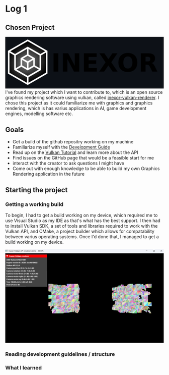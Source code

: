 # Log 1
## Chosen Project
![alt text](image.png)  
I've found my project which I want to contribute to, which is an open source graphics rendering software using vulkan, called [inexor-vulkan-renderer](https://github.com/inexorgame/vulkan-renderer). I chose this project as it could familiarize me with graphics and graphics rendering, which is has varius applications in AI, game development engines, modelling software etc.

## Goals
- Get a build of the github repositry working on my machine
- Familiarize myself with the [Development Guide](https://inexor-vulkan-renderer.readthedocs.io/en/latest/index.html#)
- Read up on the [Vulkan Tutorial](https://vulkan-tutorial.com/) and learn more about the API
- Find issues on the GitHub page that would be a feasible start for me
- interact with the creator to ask questions I might have
- Come out with enough knowledge to be able to build my own Graphics Rendering application in the future

## Starting the project
### Getting a working build
To begin, I had to get a build working on my device, which required me to use Visual Studio as my IDE as that's what has the best support. I then had to install Vulkan SDK, a set of tools and libraries required to work with the Vulkan API, and CMake, a project builder which allows for compatability between varius operating systems. Once I'd done that, I managed to get a build working on my device.

![alt text](image-1.png)

### Reading development guidelines / structure


### What I learned
